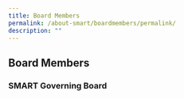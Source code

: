 ```yaml
---
title: Board Members
permalink: /about-smart/boardmembers/permalink/
description: ""
---
```

Board Members
-------------

### SMART Governing Board
